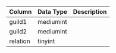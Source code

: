 | Column   | Data Type | Description |
| -------- | --------- | ----------- |
| guild1   | mediumint |             |
| guild2   | mediumint |             |
| relation | tinyint   |             |